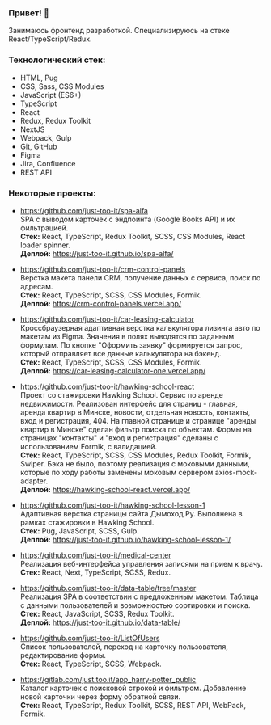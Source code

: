 ### Привет! 👋

Занимаюсь фронтенд разработкой. Специализируюсь на стеке React/TypeScript/Redux.

### Технологический стек:

- HTML, Pug
- CSS, Sass, CSS Modules
- JavaScript (ES6+)
- TypeScript
- React
- Redux, Redux Toolkit
- NextJS
- Webpack, Gulp
- Git, GitHub
- Figma
- Jira, Confluence
- REST API

### Некоторые проекты:
- https://github.com/just-too-it/spa-alfa  
SPA с выводом карточек с эндпоинта (Google Books API) и их фильтрацией.  
**Стек:** React, TypeScript, Redux Toolkit, SCSS, CSS Modules, React loader spinner.   
**Деплой:** https://just-too-it.github.io/spa-alfa/  

- https://github.com/just-too-it/crm-control-panels  
Верстка макета панели CRM, получение данных с сервиса, поиск по адресам.  
**Стек:** React, TypeScript, SCSS, CSS Modules, Formik.    
**Деплой:** https://crm-control-panels.vercel.app/  

- https://github.com/just-too-it/car-leasing-calculator  
Кроссбраузерная адаптивная верстка калькулятора лизинга авто по макетам из Figma. Значения в полях выводятся по заданным формулам. По кнопке "Оформить заявку" формируется запрос, который отправляет все данные калькулятора на бэкенд.  
**Стек:** React, TypeScript, SCSS, CSS Modules, Formik.  
**Деплой:** https://car-leasing-calculator-one.vercel.app/  

- https://github.com/just-too-it/hawking-school-react  
Проект со стажировки Hawking School. Сервис по аренде недвижимости. Реализован интерфейс для страниц - главная, аренда квартир в Минске, новости, отдельная новость, контакты, вход и регистрация, 404. На главной странице и странице "аренды квартир в Минске" сделан фильтр поиска по объектам. Формы на страницах "контакты" и "вход и регистрация" сделаны с использованием Formik, с валидацией.  
**Стек:** React, TypeScript, SCSS, CSS Modules, Redux Toolkit, Formik, Swiper. Бэка не было, поэтому реализация с моковыми данными, которые по ходу работы заменены моковым сервером axios-mock-adapter.  
**Деплой:** https://hawking-school-react.vercel.app/

- https://github.com/just-too-it/hawking-school-lesson-1  
Адаптивная верстка страницы сайта Дымоход.Ру. Выполнена в рамках стажировки в Hawking School.  
**Стек:** Pug, JavaScript, SCSS, Gulp.  
**Деплой:** https://just-too-it.github.io/hawking-school-lesson-1/

- https://github.com/just-too-it/medical-center  
Реализация веб-интерфейса управления записями на прием к врачу.  
**Стек:** React, Next, TypeScript, SCSS, Redux.

- https://github.com/just-too-it/data-table/tree/master  
Реализация SPA в соответствии с предложенным макетом. Таблица с данными пользователей и возможностью сортировки и поиска.  
**Стек:** React, JavaScript, SCSS, Redux Toolkit.  
**Деплой:** https://just-too-it.github.io/data-table/  

- https://github.com/just-too-it/ListOfUsers  
Список пользователей, переход на карточку пользователя, редактирование формы.  
**Стек:** React, TypeScript, SCSS, Webpack.

- https://gitlab.com/just.too.it/app_harry-potter_public  
Каталог карточек с поисковой строкой и фильтром. Добавление новой карточки через форму обратной связи.  
**Стек:** React, TypeScript, Redux Toolkit, SCSS, REST API, WebPack, Formik.
